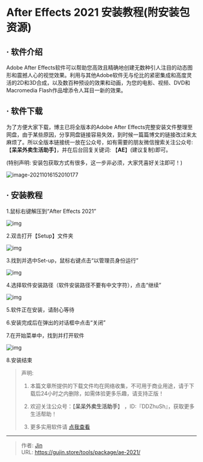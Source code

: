 # After Effects 2021 安装教程(附安装包资源)


## · 软件介绍
Adobe After Effects软件可以帮助您高效且精确地创建无数种引人注目的动态图形和震撼人心的视觉效果。利用与其他Adobe软件无与伦比的紧密集成和高度灵活的2D和3D合成，以及数百种预设的效果和动画，为您的电影、视频、DVD和Macromedia Flash作品增添令人耳目一新的效果。

## · 软件下载
为了方便大家下载，博主已将全版本的Adobe After Effects完整安装文件整理至网盘，由于某些原因，分享网盘链接容易失效，到时候一篇篇博文的链接改过来太麻烦了。所以全版本链接统一放在公众号，如有需要的朋友微信搜索关注公众号: 【**呆呆外卖生活助手**】，并在后台回复关键词: 【**AE**】(建议复制)即可。

(特别声明: 安装包获取方式有很多，这一步非必须，大家凭喜好关注即可！)

![image-20211016152010177](https://img.gujin.store/img/image-20211016152010177.png)

## · 安装教程

1.鼠标右键解压到“After Effects 2021”

![img](https://img.gujin.store/img/v2-6ca7b27749deb9b3b5c36eef5fb27883_720w.png)

2.双击打开【Setup】文件夹

![img](https://img.gujin.store/img/v2-14829385fe878f43bd0ba1f292a661e1_720w.png)

3.找到并选中Set-up，鼠标右键点击“以管理员身份运行”

![img](https://img.gujin.store/img/v2-77291ce38486a5464832ceaf58efd154_720w.png)

4.选择软件安装路径（软件安装路径不要有中文字符），点击“继续”

![img](https://img.gujin.store/img/v2-1ac8b40b9f5a54d445bb91942cfe2d70_720w.png)

5.软件正在安装，请耐心等待

6.安装完成后在弹出的对话框中点击“关闭”

7.在开始菜单中，找到并打开软件

![img](https://img.gujin.store/img/v2-5c48fdf4d22fab361176fc5de7f65f96_720w.png)



8.安装结束




> 声明: 
>
> 1. 本篇文章所提供的下载文件均在网络收集，不可用于商业用途，请于下载后24小时之内删除，如需体验更多乐趣，请支持正版！
>
> 2. 欢迎关注公众号：【**呆呆外卖生活助手**】 ，ID:『DDZhuSh』，获取更多生活帮助！
>
> 3. 更多实用软件请  [点我查看](/tools)

---

> 作者: [Jin](https://img.gujin.store/img/favicon.ico)  
> URL: https://gujin.store/tools/package/ae-2021/  

